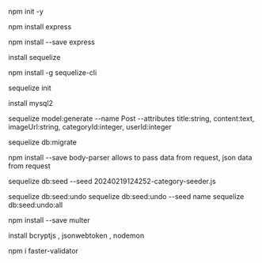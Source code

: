 
npm init -y


npm install express 

npm install --save express

install sequelize

npm install -g sequelize-cli

sequelize init

install mysql2

sequelize model:generate --name Post --attributes title:string, content:text, imageUrl:string, categoryId:integer, userId:integer 


sequelize db:migrate

npm install --save body-parser
allows to pass data from request, json data from request


sequelize db:seed  --seed 20240219124252-category-seeder.js


sequelize db:seed:undo 
sequelize db:seed:undo --seed  name
sequelize db:seed:undo:all 

npm install --save multer

install bcryptjs , jsonwebtoken , nodemon

npm i faster-validator